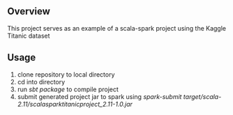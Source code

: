 ## Overview
This project serves as an example of a scala-spark project using the Kaggle Titanic dataset

## Usage
1. clone repository to local directory
2. cd into directory
3. run *sbt package* to compile project
4. submit generated project jar to spark using *spark-submit target/scala-2.11/scalasparktitanicproject_2.11-1.0.jar*
